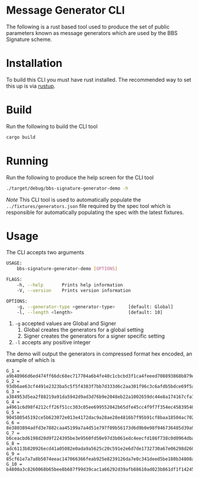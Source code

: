 # Message Generator CLI

The following is a rust based tool used to produce the set of public parameters known as message generators which are used by the BBS Signature scheme.

# Installation

To build this CLI you must have rust installed. The recommended way to set this up is via [rustup](https://www.rust-lang.org/tools/install).

# Build

Run the following to build the CLI tool

```bash
cargo build
```

# Running

Run the following to produce the help screen for the CLI tool

```bash
./target/debug/bbs-signature-generator-demo -h
```

*Note* This CLI tool is used to automatically populate the `../fixtures/generators.json` file required by the spec tool which is responsible for automatically populating the spec with the latest fixtures.

# Usage

The CLI accepts two arguments

```bash
USAGE:
    bbs-signature-generator-demo [OPTIONS]

FLAGS:
    -h, --help       Prints help information
    -V, --version    Prints version information

OPTIONS:
    -g, --generator-type <generator-type>     [default: Global]
    -l, --length <length>                     [default: 10]
```

1. `-g` accepted values are Global and Signer
   1. Global creates the generators for a global setting
   2. Signer creates the generators for a signer specific setting
2. `-l` accepts any positive integer

The demo will output the generators in compressed format hex encoded, an example of which is

```
G_1 = a9b48966d6ed474ff66dc68ec717704a6b4fe40c1cbcbd3f1ca4feeed708893868b879e1d2d3ee0af1cca5fa35c28dcd
G_2 = 93db6ae63cf4491e2323ba5c5f5f4383f7bb7d333d6c2aa301f96c3c6afdb5bdce69f5ad3c908977b6c5febaf0840d61
G_3 = a384953d5ea2f88219a91da5942d9ad3d76b9e2048eb22a1002659dc44e8a174167cfa191e7a7eefc6888cb90e72c8b3
G_4 = a4961c6d98f4212cff26f51cc303c05ee699552042b65dfe45cc4f9f7f354ec458395405a879b45f898be3c31ac1e291
G_5 = 904580545192ce5b623072e013e4172dac9a28ae28e4816b7f95b91cf8baa18504ac7025e1eff5dec935c228862c7359
G_6 = 8e3803894adfd3e7882caa45199a7a4d51e797f09b56173d6d9b0e98f946736485d39a9c1451708e1958e4e1e4ece5d1
G_7 = b6ceacbd6198d20d9f224395be3e9560fd50e97d3b061edc4eecfd186f738c0d0964dba23a48c8ca564c1af20a1e5d23
G_8 = adc6113b820926ecd41a05082e0ada9a5625c20c591e2e6d7de1732730a67e06298d26054cdb7ec3ed12b6e92c817821
G_9 = 85cf61e7a7a8b5074eeac147066366feab925e8239126da7e0c341deed5be180b34808a8275e2ffc476ce8dc613a38cb
G_10 = b4800a3c8260068b65bee8b687f99d39cac1a66292d39afb88610ad023b861df1f1424566d9be2ffcdc624c65d8cad5b
```
